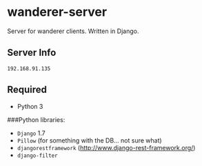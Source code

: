 # wanderer-server
Server for wanderer clients. Written in Django.
## Server Info
`192.168.91.135`

## Required
* Python 3

###Python libraries:
* `Django` 1.7
* `Pillow` (for something with the DB... not sure what)
* `djangorestframework` (http://www.django-rest-framework.org/)
* `django-filter`
